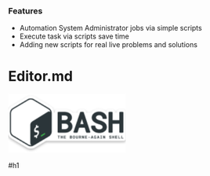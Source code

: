### Features

- Automation System Administrator jobs via simple scripts
- Execute task via scripts save time 
- Adding new scripts for real live problems and solutions


# Editor.md

![](https://github.com/chsnv/Bash_Script/blob/main/img/bash.png)

#h1
